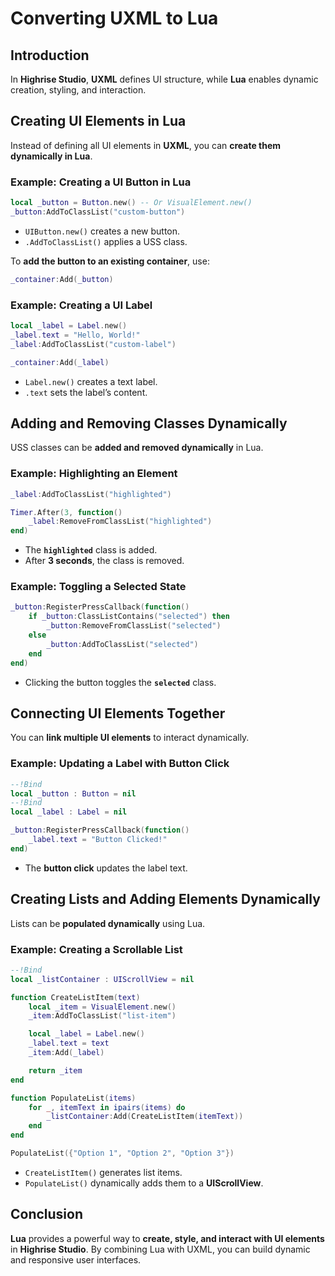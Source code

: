 # Converting UXML to Lua

## Introduction

In **Highrise Studio**, **UXML** defines UI structure, while **Lua** enables dynamic creation, styling, and interaction.  

## Creating UI Elements in Lua

Instead of defining all UI elements in **UXML**, you can **create them dynamically in Lua**.

### Example: Creating a UI Button in Lua
```lua
local _button = Button.new() -- Or VisualElement.new()
_button:AddToClassList("custom-button")
```
- `UIButton.new()` creates a new button.
- `.AddToClassList()` applies a USS class.

To **add the button to an existing container**, use:
```lua
_container:Add(_button)
```

### Example: Creating a UI Label
```lua
local _label = Label.new()
_label.text = "Hello, World!"
_label:AddToClassList("custom-label")

_container:Add(_label)
```
- `Label.new()` creates a text label.
- `.text` sets the label’s content.

## Adding and Removing Classes Dynamically

USS classes can be **added and removed dynamically** in Lua.

### Example: Highlighting an Element
```lua
_label:AddToClassList("highlighted")

Timer.After(3, function()
    _label:RemoveFromClassList("highlighted")
end)
```
- The **`highlighted`** class is added.
- After **3 seconds**, the class is removed.

### Example: Toggling a Selected State
```lua
_button:RegisterPressCallback(function()
    if _button:ClassListContains("selected") then
        _button:RemoveFromClassList("selected")
    else
        _button:AddToClassList("selected")
    end
end)
```
- Clicking the button toggles the **`selected`** class.

## Connecting UI Elements Together

You can **link multiple UI elements** to interact dynamically.

### Example: Updating a Label with Button Click
```lua
--!Bind
local _button : Button = nil
--!Bind
local _label : Label = nil

_button:RegisterPressCallback(function()
    _label.text = "Button Clicked!"
end)
```
- The **button click** updates the label text.

## Creating Lists and Adding Elements Dynamically

Lists can be **populated dynamically** using Lua.

### Example: Creating a Scrollable List
```lua
--!Bind
local _listContainer : UIScrollView = nil

function CreateListItem(text)
    local _item = VisualElement.new()
    _item:AddToClassList("list-item")

    local _label = Label.new()
    _label.text = text
    _item:Add(_label)

    return _item
end

function PopulateList(items)
    for _, itemText in ipairs(items) do
        _listContainer:Add(CreateListItem(itemText))
    end
end

PopulateList({"Option 1", "Option 2", "Option 3"})
```
- `CreateListItem()` generates list items.
- `PopulateList()` dynamically adds them to a **UIScrollView**.

## Conclusion

**Lua** provides a powerful way to **create, style, and interact with UI elements** in **Highrise Studio**. By combining Lua with UXML, you can build dynamic and responsive user interfaces.
